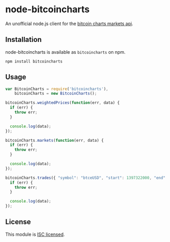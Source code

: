 node-bitcoincharts
=====

An unofficial node.js client for the [bitcoin charts markets api](http://bitcoincharts.com/about/markets-api/).

## Installation

node-bitcoincharts is available as `bitcoincharts` on npm.

```
npm install bitcoincharts
```

## Usage

```javascript
var BitcoinCharts = require('bitcoincharts'),
    bitcoinCharts = new BitcoinCharts();

bitcoinCharts.weightedPrices(function(err, data) {
  if (err) {
    throw err;
  }

  console.log(data);
});

bitcoinCharts.markets(function(err, data) {
  if (err) {
    throw err;
  }

  console.log(data);
});

bitcoinCharts.trades({ "symbol": "btceUSD", "start": 1397322000, "end": 1397324000 }, function(err, data) {
  if (err) {
    throw err;
  }

  console.log(data);
}); 
```

## License

This module is [ISC licensed](https://github.com/pskupinski/node-bitcoincharts/blob/master/LICENSE.txt).
